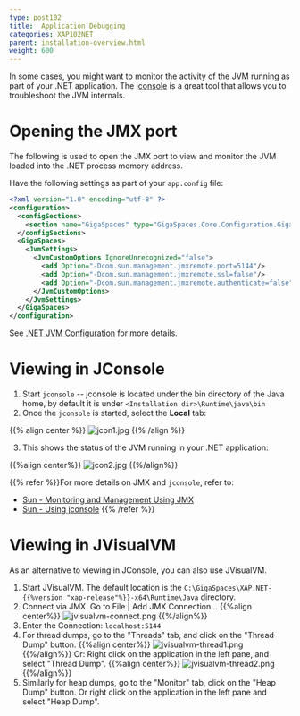 ```yaml
---
type: post102
title:  Application Debugging
categories: XAP102NET
parent: installation-overview.html
weight: 600
---
```



In some cases, you might want to monitor the activity of the JVM running as part of your .NET application. The [jconsole](http://java.sun.com/j2se/1.5.0/docs/guide/management/jconsole.html) is a great tool that allows you to troubleshoot the JVM internals.

# Opening the JMX port

The following is used to open the JMX port to view and monitor the JVM loaded into the .NET process memory address.

Have the following settings as part of your `app.config` file:

```xml
<?xml version="1.0" encoding="utf-8" ?>
<configuration>
  <configSections>
    <section name="GigaSpaces" type="GigaSpaces.Core.Configuration.GigaSpacesCoreConfiguration, GigaSpaces.Core"/>
  </configSections>
  <GigaSpaces>
    <JvmSettings>
      <JvmCustomOptions IgnoreUnrecognized="false">
        <add Option="-Dcom.sun.management.jmxremote.port=5144"/>
        <add Option="-Dcom.sun.management.jmxremote.ssl=false"/>
        <add Option="-Dcom.sun.management.jmxremote.authenticate=false"/>
      </JvmCustomOptions>
    </JvmSettings>
  </GigaSpaces>
</configuration>
```

See [.NET JVM Configuration](./jvm-configuration.html) for more details.

# Viewing in JConsole
1. Start `jconsole` -- jconsole is located under the bin directory of the Java home, by default it is under `<Installation dir>\Runtime\java\bin`
2. Once the `jconsole` is started, select the **Local** tab:

{{% align center %}}
![jcon1.jpg](/attachment_files/dotnet/jcon11.jpg)
{{% /align %}}

3. This shows the status of the JVM running in your .NET application:

{{%align center%}}
![jcon2.jpg](/attachment_files/dotnet/jcon21.jpg)
{{%/align%}}

{{% refer %}}For more details on JMX and `jconsole`, refer to:
- [Sun - Monitoring and Management Using JMX](http://java.sun.com/j2se/1.5.0/docs/guide/management/agent.html)
- [Sun - Using jconsole](http://java.sun.com/j2se/1.5.0/docs/guide/management/jconsole.html)
{{% /refer %}}

# Viewing in JVisualVM

As an alternative to viewing in JConsole, you can also use JVisualVM.

1. Start JVisualVM. The default location is the `C:\GigaSpaces\XAP.NET-{{%version "xap-release"%}}-x64\Runtime\Java` directory.
2. Connect via JMX. Go to File | Add JMX Connection...
{{%align center%}}
![jvisualvm-connect.png](/attachment_files/dotnet/jvisualvm-connect.png)
{{%/align%}}
3. Enter the Connection: `localhost:5144`
4. For thread dumps, go to the "Threads" tab, and click on the "Thread Dump" button.
{{%align center%}}
![jvisualvm-thread1.png](/attachment_files/dotnet/jvisualvm-thread1.png)
{{%/align%}}
Or:
Right click on the application in the left pane, and select "Thread Dump".
{{%align center%}}
![jvisualvm-thread2.png](/attachment_files/dotnet/jvisualvm-thread2.png)
{{%/align%}}
5. Similarly for heap dumps, go to the "Monitor" tab, click on the "Heap Dump" button. Or right click on the application in the left pane and select "Heap Dump".
